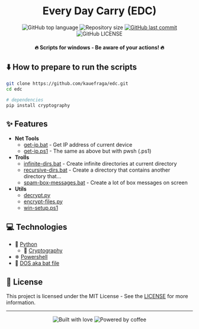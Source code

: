 <h1 align="center">Every Day Carry (EDC)</h1>

<p align="center">
  <img
    alt="GitHub top language"
    src="https://img.shields.io/github/languages/top/kauefraga/edc.svg"
  />
  <img
    alt="Repository size"
    src="https://img.shields.io/github/repo-size/kauefraga/edc.svg"
  />
  <a href="https://github.com/kauefraga/edc/commits/main">
    <img
      alt="GitHub last commit"
      src="https://img.shields.io/github/last-commit/kauefraga/edc.svg"
    />
  </a>
  <img
    alt="GitHub LICENSE"
    src="https://img.shields.io/github/license/kauefraga/edc.svg"
  />
</p>

<h4 align="center">🔥 Scripts for windows - Be aware of your actions! 🔥</h4>

## ⬇️ How to prepare to run the scripts

```bash
git clone https://github.com/kauefraga/edc.git
cd edc

# dependencies
pip install cryptography
```

## ✨ Features

- **Net Tools**
  - [get-ip.bat](https://github.com/kauefraga/EDC/tree/main/nettools/get-ip.bat) - Get IP address of current device
  - [get-ip.ps1](https://github.com/kauefraga/EDC/tree/main/nettools/get-ip.ps1) - The same as above but with pwsh (.ps1)
- **Trolls**
  - [infinite-dirs.bat](https://github.com/kauefraga/EDC/tree/main/trolls/infinite-dirs.bat) - Create infinite directories at current directory
  - [recursive-dirs.bat](https://github.com/kauefraga/EDC/tree/main/trolls/recursive-dirs.bat) - Create a directory that contains another directory that...
  - [spam-box-messages.bat](https://github.com/kauefraga/EDC/tree/main/trolls/spam-box-messages.bat) - Create a lot of box messages on screen
- **Utils**
  - [decrypt.py](https://github.com/kauefraga/EDC/tree/main/utils/decrypt.py)
  - [encrypt-files.py](https://github.com/kauefraga/EDC/tree/main/utils/encrypt-files.py)
  - [win-setup.ps1](https://github.com/kauefraga/EDC/tree/main/utils/win-setup.ps1)

## 💻 Technologies

- 🐍 [Python](https://www.python.org)
  - 🔐 [Cryptography](https://pypi.org/project/cryptography)
- ❄ [Powershell](https://learn.microsoft.com/en-us/powershell)
- 🦇 [DOS aka bat file](https://github.com/microsoft/MS-DOS)

## 📝 License

This project is licensed under the MIT License - See the [LICENSE](https://github.com/kauefraga/edc/blob/main/LICENSE) for more information.

---

<div align="center">
  <img alt="Built with love" src="https://forthebadge.com/images/badges/built-with-love.svg">
  <img alt="Powered by coffee" src="https://forthebadge.com/images/badges/powered-by-coffee.svg">
</div>
